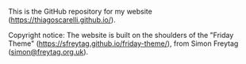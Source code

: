 This is the GitHub repository for my website (https://thiagoscarelli.github.io/).

Copyright notice: The website is built on the shoulders of the "Friday Theme" (https://sfreytag.github.io/friday-theme/), from Simon Freytag (simon@freytag.org.uk).

